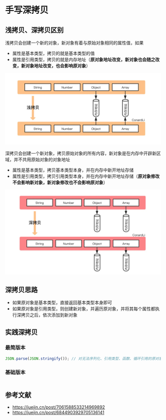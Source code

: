 # 手写深拷贝

## 浅拷贝、深拷贝区别

浅拷贝会创建一个新的对象，新对象有着与原始对象相同的属性值，如果

- 属性是基本类型，拷贝的就是基本类型的值
- 属性是引用类型，拷贝的就是内存地址（**原对象地址改变，新对象也会随之改变，新对象地址改变，也会影响原对象**）

![浅拷贝](./images/d10_1.png)


深拷贝会创建一个新对象，拷贝原始对象的所有内容，新对象是在内存中开辟新区域，并不共用原始对象的对象地址

- 属性是基本类型，拷贝基本类型本身，并在内存中新开地址存储
- 属性是引用类型，拷贝引用类型本身，并在内存中新开地址存储（**原对象修改不会影响新对象，新对象修改也不会影响原对象**）

![深拷贝](./images/d10_2.png)

## 深拷贝思路

- 如果原对象是基本类型，直接返回基本类型本身即可
- 如果原对象是引用类型，则创建新对象，并遍历原对象，并将其每个属性都执行深拷贝之后，依次添加到新对象 


## 实践深拷贝

### 最简版本

```js
JSON.parse(JSON.stringify()); // 对无法序列化、引用类型、函数、循环引用的原对象无效
```

### 基础版本

```js

```



## 参考文献

- https://juejin.cn/post/7061588533214969892
- https://juejin.cn/post/6844903929705136141




















